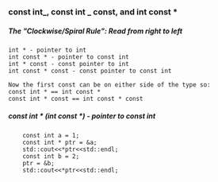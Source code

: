 ### const int_, const int _ const, and int const \*

##### The "Clockwise/Spiral Rule": Read from right to left

```
int * - pointer to int
int const * - pointer to const int
int * const - const pointer to int
int const * const - const pointer to const int

Now the first const can be on either side of the type so:
const int * == int const *
const int * const == int const * const
```

##### const int \* (int const \*) - pointer to const int

```
    const int a = 1;
    const int * ptr = &a;
    std::cout<<*ptr<<std::endl;
    const int b = 2;
    ptr = &b;
    std::cout<<*ptr<<std::endl;
```


